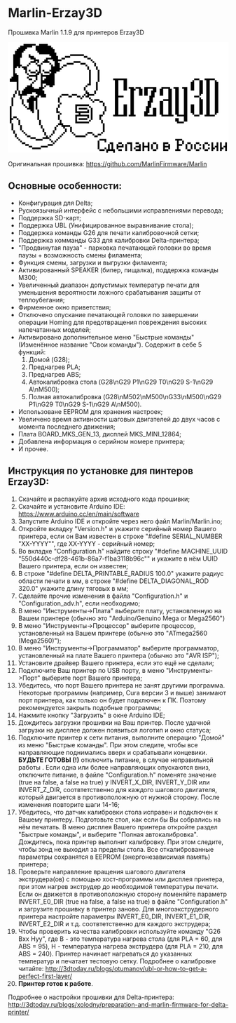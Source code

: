 # Marlin-Erzay3D
Прошивка Marlin 1.1.9 для принтеров Erzay3D

<img src="https://github.com/Robokinetics/Marlin-Erzay3D/blob/master/logo.png"/>

Оригинальная прошивка: https://github.com/MarlinFirmware/Marlin

## Основные особенности:
* Конфигурация для Delta;
* Рускоязычный интерфейс с небольшими исправлениями перевода;
* Поддержка SD-карт;
* Поддержка UBL (Унифицированное выравнивание стола);
* Поддержка команды G26 для печати калибровочной сетки;
* Поддержка комманды G33 для калибровки Delta-принтера;
* "Продвинутая пауза" - парковка печатающей головки во время паузы + возможность смены филамента;
* Функция смены, загрузки и выгрузки филамента;
* Активированный SPEAKER (бипер, пищалка), поддержка команды M300;
* Увеличенный диапазон допустимых температур печати для уменьшения вероятности ложного срабатывания защиты от теплоубегания;
* Фирменное окно приветствия;
* Отключено опускание печатающей головки по завершении операции Homing для предотвращения повреждения высоких напечатанных моделей;
* Активировано дополнительное меню "Быстрые команды" (Изменённое название "Свои команды"). Содержит в себе 5 функций:
    1) Домой (G28);
    2) Преднагрев PLA;
    3) Преднагрев ABS;
    4) Автокалибровка стола (G28\nG29 P1\nG29 T0\nG29 S-1\nG29 A\nM500);
	5) Полная автокалибровка (G28\nM502\nM500\nG33\nM500\nG29 P1\nG29 T0\nG29 S-1\nG29 A\nM500).
* Использоване EEPROM для хранения настроек;
* Увеличено время активности шаговых двигателей до двух часов с момента последнего движения;
* Плата BOARD_MKS_GEN_13, дисплей MKS_MINI_12864;
* Добавлена информация о серийном номере принтера;
* И прочее.


## Инструкция по установке для пинтеров Erzay3D:
1. Скачайте и распакуйте архив исходного кода прошивки;
2. Скачайте и установите Arduino IDE: https://www.arduino.cc/en/main/software
3. Запустите Arduino IDE и откройте через него файл Marlin/Marlin.ino;
4. Откройте вкладку "Version.h" и укажите серийный номер Вашего принтера, если он Вам известен в строке "#define SERIAL_NUMBER "XX-YYYY"", где XX-YYYY - серийный номер;
5. Во вкладке "Configuration.h" найдите строку "#define MACHINE_UUID "550d440c-df28-461b-86a7-f1ba3118b96c"" и укажите в нём UUID Вашего принтера, если он известен;
6. В строке "#define DELTA_PRINTABLE_RADIUS 100.0" укажите радиус области печати в мм, в строке "#define DELTA_DIAGONAL_ROD 320.0" укажите длину тяговых в мм;
7. Сделайте прочие изменения в файла "Configuration.h" и "Configuration_adv.h", если необходимо;
8. В меню "Инструменты->Плата" выберите плату, установленную на Вашем принтере (обычно это "Arduino/Genuino Mega or Mega2560")
9. В меню "Инструменты->Процессор" выберите процессор, установленный на Вашем принтере (обычно это "ATmega2560 (Mega2560)");
10. В меню "Инструменты->Программатор" выберите программатор, установленный на плате Вашего принтера (обычно это "AVR ISP");
11. Установите драйвер Вашего принтера, если это ещё не сделали;
12. Подключите Ваш принтер по USB порту, в меню "Инструменты->Порт" выберите порт Вашего принтера;
13. Убедитесь, что порт Вашего принтера не занят другими программа. Некоторые программы (например, Cura версии 3 и выше) занимают порт принтера, как только он будет подключен к ПК. Поэтому рекомендуется закрыть подобные программы;
14. Нажмите кнопку "Загрузить" в окне Arduino IDE;
15. Дождитесь загрузки прошивки на Ваш принтер. После удачной загрузки на дисплее должен появиться логотип и окно статуса;
16. Подключите принтер к сети питания, выполните операцию "Домой" из меню "Быстрые команды". При этом следите, чтобы все направляющие поднимались вверх и срабатывали концевики. <b>БУДЬТЕ ГОТОВЫ (!)</b> отключить питание, в случае неправильной работы . Если одна или более направляющих опускаются вниз, отключите питание, в файле "Configuration.h" поменяте значение (true на false, а false на true) у INVERT_X_DIR, INVERT_Y_DIR или INVERT_Z_DIR, соотвтетственно для каждого шагового двигателя, который двигается в противоположную от нужной сторону. После изменения повторите шаги 14-16;
17. Убедитесь, что датчик калибровки стола исправен и подключен к Вашему принтеру. Подготовьте стол, как если бы Вы собрались на нём печатать. В меню дисплея Вашего принтера откройте раздел "Быстрые команды", и выберите "Полная автокалибровка". Дождитесь, пока принтер выполнит калибровку. При этом следите, чтобы зонд не выходил за пределы стола. Все откалиброванные параметры сохранятся в EEPROM (энергонезависимая память) принтера;
18. Проверьте направление вращения шагового двигателя экструдера(ов) с помощью хост-программы или дисплея принтера, при этом нагрев экструдер до необходимой температуры печати. Если он движется в противоположную сторону поменяйте параметр INVERT_E0_DIR (true на false, а false на true) в файле "Configuration.h" и загрузите прошивку в принтер заново. Для многоэкструдерного принтера настройте параметры INVERT_E0_DIR, INVERT_E1_DIR, INVERT_E2_DIR и т.д. соотвтетственно для каждого экструдера;
19. Чтобы проверить качества калибровки используйте команду "G26 Bxx Hyy", где B - это температура нагрева стола (для PLA = 60, для ABS = 95), H - температура нагрева экструдера (для PLA = 210, для ABS = 240). Принтер начинает нагреваться до указанных температур и печатает тестовую сетку. Подробнее о калибровке читайте: http://3dtoday.ru/blogs/otumanov/ubl-or-how-to-get-a-perfect-first-layer/
20. <b>Принтер готов к работе</b>.

Подробнее о настройки прошивки для Delta-принтера: http://3dtoday.ru/blogs/xolodny/preparation-and-marlin-firmware-for-delta-printer/



